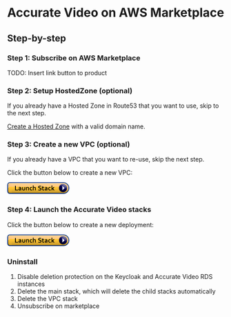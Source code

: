 # Accurate Video on AWS Marketplace

## Step-by-step

### Step 1: Subscribe on AWS Marketplace

TODO: Insert link button to product

### Step 2: Setup HostedZone (optional)

If you already have a Hosted Zone in Route53 that you want to use, skip to the next step.

[Create a Hosted Zone](https://docs.aws.amazon.com/Route53/latest/DeveloperGuide/CreatingHostedZone.html) with a valid domain name.

### Step 3: Create a new VPC (optional)

If you already have a VPC that you want to re-use, skip the next step.

Click the button below to create a new VPC:

[<img src="docs/assets/cloudformation-launch-stack.png">](https://console.aws.amazon.com/cloudformation/home?#/stacks/quickcreate?templateUrl=https://av-marketplace-cloudformation.s3.eu-north-1.amazonaws.com/vpc.yaml)

### Step 4: Launch the Accurate Video stacks

Click the button below to create a new deployment:

[<img src="docs/assets/cloudformation-launch-stack.png">](https://console.aws.amazon.com/cloudformation/home?#/stacks/quickcreate?templateUrl=https://av-marketplace-cloudformation.s3.eu-north-1.amazonaws.com/main.yaml)

### Uninstall

1. Disable deletion protection on the Keycloak and Accurate Video RDS instances
2. Delete the main stack, which will delete the child stacks automatically
3. Delete the VPC stack
4. Unsubscribe on marketplace
